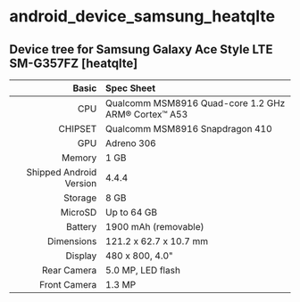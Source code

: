 # android_device_samsung_heatqlte

## Device tree for Samsung Galaxy Ace Style LTE SM-G357FZ [heatqlte]

Basic   | Spec Sheet
-------:|:-------------------------
CPU     | Qualcomm MSM8916 Quad-core 1.2 GHz ARM® Cortex™ A53
CHIPSET | Qualcomm MSM8916 Snapdragon 410
GPU     | Adreno 306
Memory  | 1 GB
Shipped Android Version | 4.4.4
Storage | 8 GB
MicroSD | Up to 64 GB
Battery | 1900 mAh (removable)
Dimensions | 121.2 x 62.7 x 10.7 mm
Display | 480 x 800, 4.0"
Rear Camera  | 5.0 MP, LED flash
Front Camera | 1.3 MP